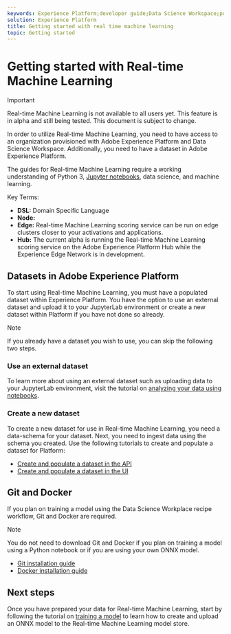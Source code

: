 ```yaml
---
keywords: Experience Platform;developer guide;Data Science Workspace;popular topics;Real time machine learning;
solution: Experience Platform
title: Getting started with real time machine learning
topic: Getting started
---
```


# Getting started with Real-time Machine Learning

>[!IMPORTANT]
>Real-time Machine Learning is not available to all users yet. This feature is in alpha and still being tested. This document is subject to change.

In order to utilize Real-time Machine Learning, you need to have access to an organization provisioned with Adobe Experience Platform and Data Science Workspace. Additionally, you need to have a dataset in Adobe Experience Platform. 

The guides for Real-time Machine Learning require a working understanding of Python 3, [Jupyter notebooks](../jupyterlab/overview.md), data science, and machine learning.

Key Terms:

- **DSL:** Domain Specific Language
- **Node:** 
- **Edge:** Real-time Machine Learning scoring service can be run on edge clusters closer to your activations and applications.
- **Hub:** The current alpha is running the Real-time Machine Learning scoring service on the Adobe Experience Platform Hub while the Experience Edge Network is in development.

## Datasets in Adobe Experience Platform

To start using Real-time Machine Learning, you must have a populated dataset within Experience Platform. You have the option to use an external dataset and upload it to your JupyterLab environment or create a new dataset within Platform if you have not done so already.

>[!NOTE]
>If you already have a dataset you wish to use, you can skip the following two steps.

### Use an external dataset

To learn more about using an external dataset such as uploading data to your JupyterLab environment, visit the tutorial on [analyzing your data using notebooks](../jupyterlab/analyze-your-data.md#external-data).

### Create a new dataset

To create a new dataset for use in Real-time Machine Learning, you need a data-schema for your dataset. Next, you need to ingest data using the schema you created. Use the following tutorials to create and populate a dataset for Platform:

- [Create and populate a dataset in the API](../../catalog/datasets/create.md)
- [Create and populate a dataset in the UI](../../ingestion/tutorials/ingest-batch-data.md)

## Git and Docker

If you plan on training a model using the Data Science Workplace recipe workflow, Git and Docker are required. 

>[!NOTE]
>You do not need to download Git and Docker if you plan on training a model using a Python notebook or if you are using your own ONNX model.

- [Git installation guide](https://git-scm.com/book/en/v2/Getting-Started-Installing-Git)
- [Docker installation guide](https://docs.docker.com/get-docker/)

## Next steps

Once you have prepared your data for Real-time Machine Learning, start by following the tutorial on [training a model](./training-ml-model.md) to learn how to create and upload an ONNX model to the Real-time Machine Learning model store.

